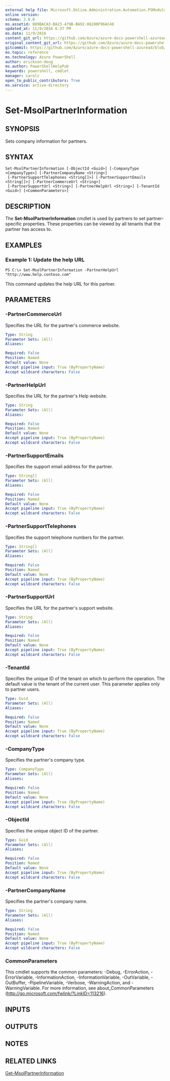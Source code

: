 ```yaml
---
external help file: Microsoft.Online.Administration.Automation.PSModule.dll-Help.xml
online version:
schema: 2.0.0
ms.assetid: 089BACA3-BA23-479B-BA92-06280F96AC48
updated_at: 11/9/2016 6:37 PM
ms.date: 11/9/2016
content_git_url: https://github.com/Azure/azure-docs-powershell-azuread/blob/live/Azure%20AD%20Cmdlets/MSOnline/v1/Set-MsolPartnerInformation.md
original_content_git_url: https://github.com/Azure/azure-docs-powershell-azuread/blob/live/Azure%20AD%20Cmdlets/MSOnline/v1/Set-MsolPartnerInformation.md
gitcommit: https://github.com/Azure/azure-docs-powershell-azuread/blob/7986fb4880d0ee292c289166871e4b25df1ad4b8/Azure%20AD%20Cmdlets/MSOnline/v1/Set-MsolPartnerInformation.md
ms.topic: reference
ms.technology: Azure PowerShell
author: erickson-doug
ms.author: PowerShellHelpPub
keywords: powershell, cmdlet
manager: carolz
open_to_public_contributors: True
ms.service: active-directory
---
```


# Set-MsolPartnerInformation

## SYNOPSIS
Sets company information for partners.

## SYNTAX

```
Set-MsolPartnerInformation [-ObjectId <Guid>] [-CompanyType <CompanyType>] [-PartnerCompanyName <String>]
 [-PartnerSupportTelephones <String[]>] [-PartnerSupportEmails <String[]>] [-PartnerCommerceUrl <String>]
 [-PartnerSupportUrl <String>] [-PartnerHelpUrl <String>] [-TenantId <Guid>] [<CommonParameters>]
```

## DESCRIPTION
The **Set-MsolPartnerInformation** cmdlet is used by partners to set partner-specific properties.
These properties can be viewed by all tenants that the partner has access to.

## EXAMPLES

### Example 1: Update the help URL
```
PS C:\> Set-MsolPartnerInformation -PartnerHelpUrl "http://www.help.contoso.com"
```

This command updates the help URL for this partner.

## PARAMETERS

### -PartnerCommerceUrl
Specifies the URL for the partner's commerce website.

```yaml
Type: String
Parameter Sets: (All)
Aliases:

Required: False
Position: Named
Default value: None
Accept pipeline input: True (ByPropertyName)
Accept wildcard characters: False
```

### -PartnerHelpUrl
Specifies the URL for the partner's Help website.

```yaml
Type: String
Parameter Sets: (All)
Aliases:

Required: False
Position: Named
Default value: None
Accept pipeline input: True (ByPropertyName)
Accept wildcard characters: False
```

### -PartnerSupportEmails
Specifies the support email address for the partner.

```yaml
Type: String[]
Parameter Sets: (All)
Aliases:

Required: False
Position: Named
Default value: None
Accept pipeline input: True (ByPropertyName)
Accept wildcard characters: False
```

### -PartnerSupportTelephones
Specifies the support telephone numbers for the partner.

```yaml
Type: String[]
Parameter Sets: (All)
Aliases:

Required: False
Position: Named
Default value: None
Accept pipeline input: True (ByPropertyName)
Accept wildcard characters: False
```

### -PartnerSupportUrl
Specifies the URL for the partner's support website.

```yaml
Type: String
Parameter Sets: (All)
Aliases:

Required: False
Position: Named
Default value: None
Accept pipeline input: True (ByPropertyName)
Accept wildcard characters: False
```

### -TenantId
Specifies the unique ID of the tenant on which to perform the operation.
The default value is the tenant of the current user.
This parameter applies only to partner users.

```yaml
Type: Guid
Parameter Sets: (All)
Aliases:

Required: False
Position: Named
Default value: None
Accept pipeline input: True (ByPropertyName)
Accept wildcard characters: False
```

### -CompanyType
Specifies the partner's company type.

```yaml
Type: CompanyType
Parameter Sets: (All)
Aliases:

Required: False
Position: Named
Default value: None
Accept pipeline input: True (ByPropertyName)
Accept wildcard characters: False
```

### -ObjectId
Specifies the unique object ID of the partner.

```yaml
Type: Guid
Parameter Sets: (All)
Aliases:

Required: False
Position: Named
Default value: None
Accept pipeline input: True (ByPropertyName)
Accept wildcard characters: False
```

### -PartnerCompanyName
Specifies the partner's company name.


```yaml
Type: String
Parameter Sets: (All)
Aliases:

Required: False
Position: Named
Default value: None
Accept pipeline input: True (ByPropertyName)
Accept wildcard characters: False
```

### CommonParameters
This cmdlet supports the common parameters: -Debug, -ErrorAction, -ErrorVariable, -InformationAction, -InformationVariable, -OutVariable, -OutBuffer, -PipelineVariable, -Verbose, -WarningAction, and -WarningVariable. For more information, see about_CommonParameters (http://go.microsoft.com/fwlink/?LinkID=113216).

## INPUTS

## OUTPUTS

## NOTES

## RELATED LINKS
[Get-MsolPartnerInformation](xref:MSOnline/v1/Get-MsolPartnerInformation.md)
